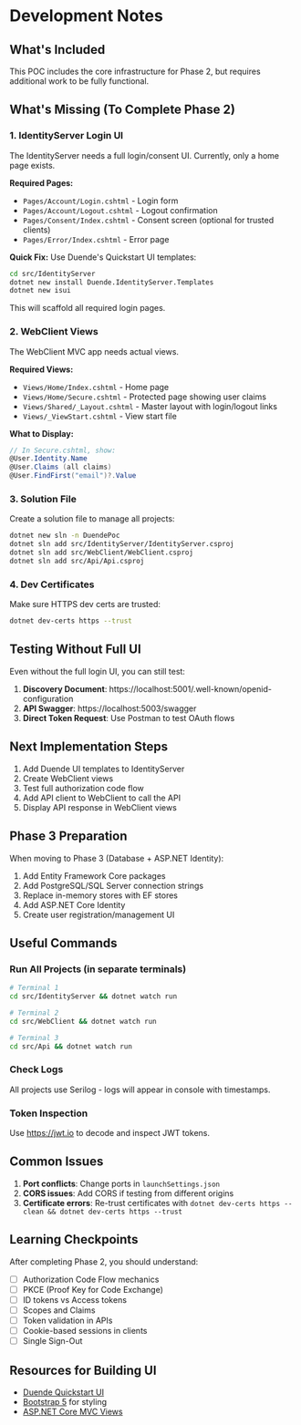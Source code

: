 # Development Notes

## What's Included

This POC includes the core infrastructure for Phase 2, but requires additional work to be fully functional.

## What's Missing (To Complete Phase 2)

### 1. IdentityServer Login UI

The IdentityServer needs a full login/consent UI. Currently, only a home page exists.

**Required Pages:**
- `Pages/Account/Login.cshtml` - Login form
- `Pages/Account/Logout.cshtml` - Logout confirmation
- `Pages/Consent/Index.cshtml` - Consent screen (optional for trusted clients)
- `Pages/Error/Index.cshtml` - Error page

**Quick Fix:**
Use Duende's Quickstart UI templates:
```bash
cd src/IdentityServer
dotnet new install Duende.IdentityServer.Templates
dotnet new isui
```

This will scaffold all required login pages.

### 2. WebClient Views

The WebClient MVC app needs actual views.

**Required Views:**
- `Views/Home/Index.cshtml` - Home page
- `Views/Home/Secure.cshtml` - Protected page showing user claims
- `Views/Shared/_Layout.cshtml` - Master layout with login/logout links
- `Views/_ViewStart.cshtml` - View start file

**What to Display:**
```csharp
// In Secure.cshtml, show:
@User.Identity.Name
@User.Claims (all claims)
@User.FindFirst("email")?.Value
```

### 3. Solution File

Create a solution file to manage all projects:
```bash
dotnet new sln -n DuendePoc
dotnet sln add src/IdentityServer/IdentityServer.csproj
dotnet sln add src/WebClient/WebClient.csproj
dotnet sln add src/Api/Api.csproj
```

### 4. Dev Certificates

Make sure HTTPS dev certs are trusted:
```bash
dotnet dev-certs https --trust
```

## Testing Without Full UI

Even without the full login UI, you can still test:

1. **Discovery Document**: https://localhost:5001/.well-known/openid-configuration
2. **API Swagger**: https://localhost:5003/swagger
3. **Direct Token Request**: Use Postman to test OAuth flows

## Next Implementation Steps

1. Add Duende UI templates to IdentityServer
2. Create WebClient views
3. Test full authorization code flow
4. Add API client to WebClient to call the API
5. Display API response in WebClient views

## Phase 3 Preparation

When moving to Phase 3 (Database + ASP.NET Identity):

1. Add Entity Framework Core packages
2. Add PostgreSQL/SQL Server connection strings
3. Replace in-memory stores with EF stores
4. Add ASP.NET Core Identity
5. Create user registration/management UI

## Useful Commands

### Run All Projects (in separate terminals)
```bash
# Terminal 1
cd src/IdentityServer && dotnet watch run

# Terminal 2
cd src/WebClient && dotnet watch run

# Terminal 3
cd src/Api && dotnet watch run
```

### Check Logs
All projects use Serilog - logs will appear in console with timestamps.

### Token Inspection
Use https://jwt.io to decode and inspect JWT tokens.

## Common Issues

1. **Port conflicts**: Change ports in `launchSettings.json`
2. **CORS issues**: Add CORS if testing from different origins
3. **Certificate errors**: Re-trust certificates with `dotnet dev-certs https --clean && dotnet dev-certs https --trust`

## Learning Checkpoints

After completing Phase 2, you should understand:
- [ ] Authorization Code Flow mechanics
- [ ] PKCE (Proof Key for Code Exchange)
- [ ] ID tokens vs Access tokens
- [ ] Scopes and Claims
- [ ] Token validation in APIs
- [ ] Cookie-based sessions in clients
- [ ] Single Sign-Out

## Resources for Building UI

- [Duende Quickstart UI](https://github.com/DuendeSoftware/IdentityServer.Quickstart.UI)
- [Bootstrap 5](https://getbootstrap.com/) for styling
- [ASP.NET Core MVC Views](https://learn.microsoft.com/en-us/aspnet/core/mvc/views/overview)
